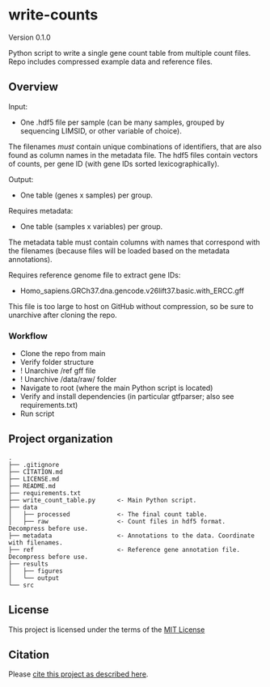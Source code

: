 # write-counts

Version 0.1.0

Python script to write a single gene count table from multiple count files. Repo includes compressed example data and reference files.

## Overview

Input:
- One .hdf5 file per sample (can be many samples, grouped by sequencing LIMSID, or other variable of choice).

The filenames *must* contain unique combinations of identifiers, that are also found as column names in the metadata file. The hdf5 files contain vectors of counts, per gene ID (with gene IDs sorted lexicographically).

Output:
- One table (genes x samples) per group.

Requires metadata:
- One table (samples x variables) per group. 

The metadata table must contain columns with names that correspond with the filenames (because files will be loaded based on the metadata annotations).

Requires reference genome file to extract gene IDs:
- Homo_sapiens.GRCh37.dna.gencode.v26lift37.basic.with_ERCC.gff 

This file is too large to host on GitHub without compression, so be sure to unarchive after cloning the repo.

### Workflow
- Clone the repo from main
- Verify folder structure
- ! Unarchive /ref gff file
- ! Unarchive /data/raw/ folder
- Navigate to root (where the main Python script is located)
- Verify and install dependencies (in particular gtfparser; also see requirements.txt)
- Run script

## Project organization

```
.
├── .gitignore
├── CITATION.md
├── LICENSE.md
├── README.md
├── requirements.txt
├── write_count_table.py      <- Main Python script.
├── data                      
│   ├── processed             <- The final count table.
│   ├── raw                   <- Count files in hdf5 format. Decompress before use.
├── metadata                  <- Annotations to the data. Coordinate with filenames.
├── ref                       <- Reference gene annotation file. Decompress before use.
├── results
│   ├── figures               
│   └── output            
└── src                     

```


## License

This project is licensed under the terms of the [MIT License](/LICENSE.md)

## Citation

Please [cite this project as described here](/CITATION.md).
